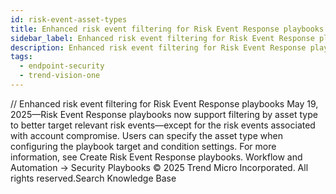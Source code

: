 ```yaml
---
id: risk-event-asset-types
title: Enhanced risk event filtering for Risk Event Response playbooks
sidebar_label: Enhanced risk event filtering for Risk Event Response playbooks
description: Enhanced risk event filtering for Risk Event Response playbooks
tags:
  - endpoint-security
  - trend-vision-one
---
```


/*<![CDATA[*/ $('#title').html($('meta[name=map-description]').attr('content')); /*]]>*/ Enhanced risk event filtering for Risk Event Response playbooks May 19, 2025—Risk Event Response playbooks now support filtering by asset type to better target relevant risk events—except for the risk events associated with account compromise. Users can specify the asset type when configuring the playbook target and condition settings. For more information, see Create Risk Event Response playbooks. Workflow and Automation → Security Playbooks © 2025 Trend Micro Incorporated. All rights reserved.Search Knowledge Base